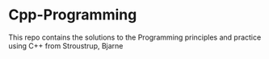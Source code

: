 # Cpp-Programming
This repo contains the solutions to the Programming principles and practice using C++ from Stroustrup, Bjarne
